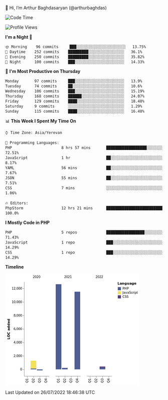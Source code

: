 👋 Hi, I’m Arthur Baghdasaryan (@arthurbaghdas)


<!--START_SECTION:waka-->
![Code Time](http://img.shields.io/badge/Code%20Time-0%20secs-blue)

![Profile Views](http://img.shields.io/badge/Profile%20Views-0-blue)

**I'm a Night 🦉** 

```text
🌞 Morning    96 commits     ███░░░░░░░░░░░░░░░░░░░░░░   13.75% 
🌆 Daytime    252 commits    █████████░░░░░░░░░░░░░░░░   36.1% 
🌃 Evening    250 commits    █████████░░░░░░░░░░░░░░░░   35.82% 
🌙 Night      100 commits    ███░░░░░░░░░░░░░░░░░░░░░░   14.33%

```
📅 **I'm Most Productive on Thursday** 

```text
Monday       97 commits     ███░░░░░░░░░░░░░░░░░░░░░░   13.9% 
Tuesday      74 commits     ██░░░░░░░░░░░░░░░░░░░░░░░   10.6% 
Wednesday    106 commits    ███░░░░░░░░░░░░░░░░░░░░░░   15.19% 
Thursday     168 commits    ██████░░░░░░░░░░░░░░░░░░░   24.07% 
Friday       129 commits    ████░░░░░░░░░░░░░░░░░░░░░   18.48% 
Saturday     9 commits      ░░░░░░░░░░░░░░░░░░░░░░░░░   1.29% 
Sunday       115 commits    ████░░░░░░░░░░░░░░░░░░░░░   16.48%

```


📊 **This Week I Spent My Time On** 

```text
⌚︎ Time Zone: Asia/Yerevan

💬 Programming Languages: 
PHP                      8 hrs 57 mins       ██████████████████░░░░░░░   72.51% 
JavaScript               1 hr                ██░░░░░░░░░░░░░░░░░░░░░░░   8.17% 
YAML                     56 mins             ██░░░░░░░░░░░░░░░░░░░░░░░   7.67% 
JSON                     55 mins             ██░░░░░░░░░░░░░░░░░░░░░░░   7.51% 
CSS                      7 mins              ░░░░░░░░░░░░░░░░░░░░░░░░░   1.06%

🔥 Editors: 
PhpStorm                 12 hrs 21 mins      █████████████████████████   100.0%

```

**I Mostly Code in PHP** 

```text
PHP                      5 repos             █████████████████░░░░░░░░   71.43% 
JavaScript               1 repo              ███░░░░░░░░░░░░░░░░░░░░░░   14.29% 
CSS                      1 repo              ███░░░░░░░░░░░░░░░░░░░░░░   14.29%

```


**Timeline**

![Chart not found](https://raw.githubusercontent.com/arthurbaghdas/arthurbaghdas/main/charts/bar_graph.png) 


 Last Updated on 26/07/2022 18:46:38 UTC
<!--END_SECTION:waka-->
